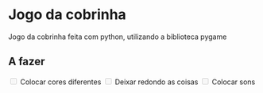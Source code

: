 # Jogo da cobrinha
Jogo da cobrinha feita com python, utilizando a biblioteca pygame

## A fazer
<input type="checkbox" disabled /> Colocar cores diferentes
<input type="checkbox" disabled /> Deixar redondo as coisas
<input type="checkbox" disabled /> Colocar sons 
<!-- <input type="checkbox" disabled checked /> works here too -->


